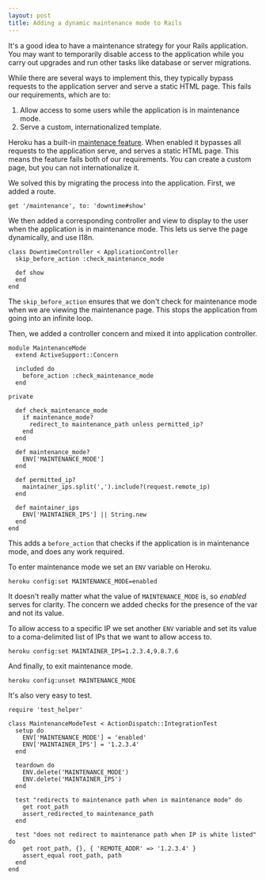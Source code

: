 ```yaml
---
layout: post
title: Adding a dynamic maintenance mode to Rails
---
```


It's a good idea to have a maintenance strategy for your Rails application. You may want to temporarily disable access to the application while you carry out upgrades and run other tasks like database or server migrations.

While there are several ways to implement this, they typically bypass requests to the application server and serve a static HTML page. This fails our requirements, which are to:

1. Allow access to some users while the application is in maintenance mode.
2. Serve a custom, internationalized template.

Heroku has a built-in [maintenace feature][1]. When enabled it bypasses all requests to the application serve, and serves a static HTML page. This means the feature fails both of our requirements. You can create a custom page, but you can not internationalize it.

We solved this by migrating the process into the application. First, we added a route.


````
get '/maintenance', to: 'downtime#show'
````

We then added a corresponding controller and view to display to the user when the application is in maintenance mode. This lets us serve the page dynamically, and use I18n.

````
class DowntimeController < ApplicationController
  skip_before_action :check_maintenance_mode

  def show
  end
end
````

The `skip_before_action` ensures that we don't check for maintenance mode when we are viewing the maintenance page. This stops the application from going into an infinite loop.

Then, we added a controller concern and mixed it into application controller.

````
module MaintenanceMode
  extend ActiveSupport::Concern

  included do
    before_action :check_maintenance_mode
  end

private

  def check_maintenance_mode
    if maintenance_mode?
      redirect_to maintenance_path unless permitted_ip?
    end
  end

  def maintenance_mode?
    ENV['MAINTENANCE_MODE']
  end

  def permitted_ip?
    maintainer_ips.split(',').include?(request.remote_ip)
  end

  def maintainer_ips
    ENV['MAINTAINER_IPS'] || String.new
  end
end
````

This adds a `before_action` that checks if the application is in maintenance mode, and does any work required.

To enter maintenance mode we set an `ENV` variable on Heroku.

````
heroku config:set MAINTENANCE_MODE=enabled
````

It doesn't really matter what the value of `MAINTENANCE_MODE` is, so *enabled* serves for clarity. The concern we added checks for the presence of the var and not its value.

To allow access to a specific IP we set another `ENV` variable and set its value to a coma-delimited list of IPs that we want to allow access to.

````
heroku config:set MAINTAINER_IPS=1.2.3.4,9.8.7.6
````

And finally, to exit maintenance mode.


````
heroku config:unset MAINTENANCE_MODE
````

It's also very easy to test.

````
require 'test_helper'

class MaintenanceModeTest < ActionDispatch::IntegrationTest
  setup do
    ENV['MAINTENANCE_MODE'] = 'enabled'
    ENV['MAINTAINER_IPS'] = '1.2.3.4'
  end

  teardown do
    ENV.delete('MAINTENANCE_MODE')
    ENV.delete('MAINTAINER_IPS')
  end

  test "redirects to maintenance path when in maintenance mode" do
    get root_path
    assert_redirected_to maintenance_path
  end

  test "does not redirect to maintenance path when IP is white listed" do
    get root_path, {}, { 'REMOTE_ADDR' => '1.2.3.4' }
    assert_equal root_path, path
  end
end
````

[1]: https://devcenter.heroku.com/articles/maintenance-mode